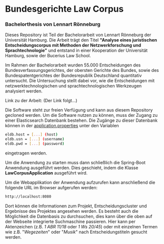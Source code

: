 # Bundesgerichte Law Corpus
### Bachelorthesis von Lennart Rönneburg

Dieses Repository ist Teil der Bachelorarbeit von Lennart Rönneburg der Universität Hamburg.
Die Arbeit trägt den Titel **"Analyse eines juristischen Entscheidungscorpus mit Methoden der Netzwerkforschung und Sprachtechnologie"** und entstand in einer Kooperation der Universität Hamburg, sowie der Bucerius Law School.

Im Rahmen der Bachelorarbeit wurden 55.000 Entscheidungen des Bundesverfassungsgerichtes, der obersten Gerichte des Bundes, sowie des Bundespatentgerichtes der Bundesrepublik Deutschland quantitativ untersucht. Die Untersuchung stellt dabei vor, wie die Entscheidungen mit netzwerktechnologischen und sprachtechnologischen Werkzeugen analysiert werden.

Link zu der Arbeit:
(Der Link folgt...)

Die Software steht zur freien Verfügung und kann aus diesem Repository gecloned werden.
Um die Software nutzen zu können, muss der Zugang zu einer Elasticsearch Datenbank bestehen. Die Zugänge zu dieser Datenbank können in der [application.properties](tba) unter den Variablen
```sh
eldb.host = [...] (host)
eldb.usn = [...] (username)
eldb.pwd = [...] (password)
```
eingetragen werden.

Um die Anwendung zu starten muss dann schließlich die Spring-Boot Anwendung ausgeführt werden. Dies geschieht, indem die Klasse **LawCorpusApplication** ausgeführt wird.

Um die Webapplikation der Anwendung aufzurufen kann anschließend die folgende URL im Browser aufgerufen werden:
```sh
http://localhost:8080
```

Dort können die Informationen zum Projekt, Entscheidungscluster und Ergebnisse des Projektes angesehen werden. Es besteht auch die Möglichkeit die Datenbasis zu durchsuchen, dies kann über die oben auf der Webseite integrierte Suchmaschine passieren. Hier kann per Aktenzeichen (z.B. *1 ABR 11/18* oder *1 Ws 20/45*) oder mit einzelnen Termen wie z.B. "*Wegezeiten*" oder "*Musik*" nach Entscheidungstiteln gesucht werden.
